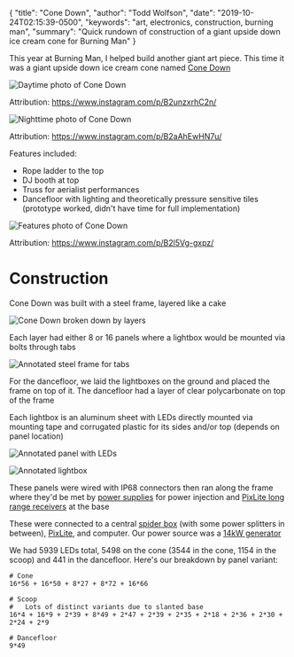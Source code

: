 {
  "title": "Cone Down",
  "author": "Todd Wolfson",
  "date": "2019-10-24T02:15:39-0500",
  "keywords": "art, electronics, construction, burning man",
  "summary": "Quick rundown of construction of a giant upside down ice cream cone for Burning Man"
}

This year at Burning Man, I helped build another giant art piece. This time it was a giant upside down ice cream cone named [Cone Down][]

[Cone Down]: https://www.lookingup.art/icecream

![Daytime photo of Cone Down](/public/images/articles/cone-down/daytime.jpg)

Attribution: https://www.instagram.com/p/B2unzxrhC2n/

![Nighttime photo of Cone Down](/public/images/articles/cone-down/nighttime.jpg)

Attribution: https://www.instagram.com/p/B2aAhEwHN7u/

Features included:

- Rope ladder to the top
- DJ booth at top
- Truss for aerialist performances
- Dancefloor with lighting and theoretically pressure sensitive tiles (prototype worked, didn't have time for full implementation)

![Features photo of Cone Down](/public/images/articles/cone-down/features.jpg)

Attribution: https://www.instagram.com/p/B2l5Vg-gxpz/

# Construction
Cone Down was built with a steel frame, layered like a cake

![Cone Down broken down by layers](/public/images/articles/cone-down/split-layers.jpg)

Each layer had either 8 or 16 panels where a lightbox would be mounted via bolts through tabs

![Annotated steel frame for tabs](/public/images/articles/cone-down/panel-tabs.jpg)

For the dancefloor, we laid the lightboxes on the ground and placed the frame on top of it. The dancefloor had a layer of clear polycarbonate on top of the frame

Each lightbox is an aluminum sheet with LEDs directly mounted via mounting tape and corrugated plastic for its sides and/or top (depends on panel location)

![Annotated panel with LEDs](/public/images/articles/cone-down/panel-with-leds.jpg)

![Annotated lightbox](/public/images/articles/cone-down/lightbox.jpg)

These panels were wired with IP68 connectors then ran along the frame where they'd be met by [power supplies][] for power injection and [PixLite long range receivers][] at the base

These were connected to a central [spider box][] (with some power splitters in between), [PixLite][], and computer. Our power source was a [14kW generator][]

We had 5939 LEDs total, 5498 on the cone (3544 in the cone, 1154 in the scoop) and 441 in the dancefloor. Here's our breakdown by panel variant:

```
# Cone
16*56 + 16*50 + 8*27 + 8*72 + 16*66

# Scoop
#   Lots of distinct variants due to slanted base
16*4 + 16*9 + 2*39 + 8*49 + 2*47 + 2*39 + 2*35 + 2*18 + 2*36 + 2*30 + 2*24 + 2*9

# Dancefloor
9*49
```

[power supplies]: https://www.mouser.com/ProductDetail/MEAN-WELL/LRS-350-12
[PixLite long range receivers]: https://www.advateklights.com/shop/pixlite-pixel-mapping/42-pixlite-16-controller.html
[PixLite]: https://www.advateklights.com/shop/home/51-pixlite-16-long-range-mkii.html
[spider box]: http://www.southwiretools.com/tools/tools/19763R02
[14kW generator]: https://www.multiquip.com/multiquip/pdfs/DCA15SPXU4F_Data_Sheet_292333.pdf
